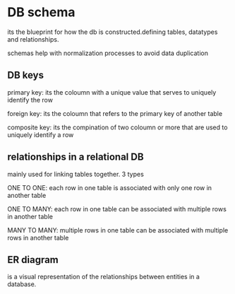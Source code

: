 # DB schema

its the blueprint for how the db is constructed.defining tables, datatypes and relationships.

schemas help with normalization processes to avoid data duplication

## DB keys

primary key: its the coloumn with a unique value that serves to uniquely identify the row

foreign key: its the coloumn that refers to the primary key of another table

composite key: its the compination of two coloumn or more that are used to uniquely identify a row

## relationships in a relational DB

mainly used for linking tables together. 3 types

ONE TO ONE: each row in one table is associated with only one row in another table

ONE TO MANY: each row in one table can be associated with multiple rows in another table

MANY TO MANY: multiple rows in one table can be associated with multiple rows in another table

## ER diagram

is a visual representation of the relationships between entities in a database.
